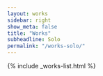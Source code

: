```yaml
---
layout: works
sidebar: right
show_meta: false
title: "Works"
subheadline: Solo
permalink: "/works-solo/"
---
```


{% include _works-list.html %}